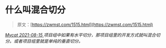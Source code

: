 <!--yml
category: 未分类
date: 0001-01-01 00:00:00
--->

# 什么叫混合切分

> 原文：[https://zwmst.com/1515.html](https://zwmst.com/1515.html)

   [ *Mycat* ](https://zwmst.com/mycat)*[ <time datetime="2021-08-15T11:50:56+08:00"> 2021-08-15 </time> ](https://zwmst.com/1515.html)  项目组中如果有水平切分，那项目组里的开发方式就叫混合切分。或者项目组里就是单纯的垂直切分。*